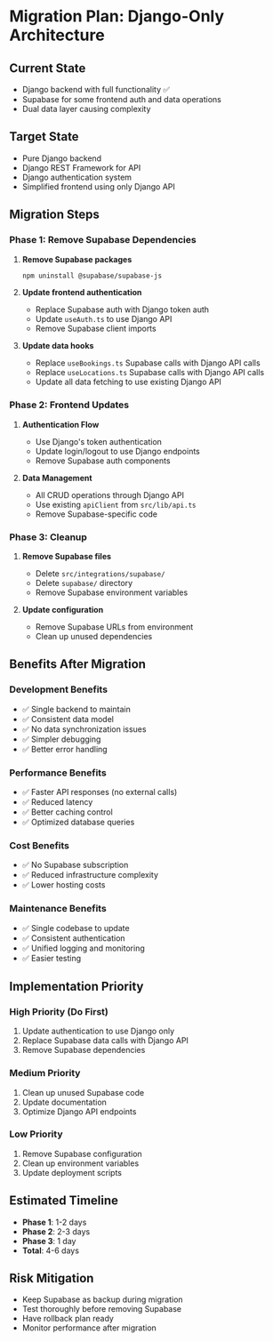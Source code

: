 # Migration Plan: Django-Only Architecture

## Current State
- Django backend with full functionality ✅
- Supabase for some frontend auth and data operations
- Dual data layer causing complexity

## Target State
- Pure Django backend
- Django REST Framework for API
- Django authentication system
- Simplified frontend using only Django API

## Migration Steps

### Phase 1: Remove Supabase Dependencies
1. **Remove Supabase packages**
   ```bash
   npm uninstall @supabase/supabase-js
   ```

2. **Update frontend authentication**
   - Replace Supabase auth with Django token auth
   - Update `useAuth.ts` to use Django API
   - Remove Supabase client imports

3. **Update data hooks**
   - Replace `useBookings.ts` Supabase calls with Django API calls
   - Replace `useLocations.ts` Supabase calls with Django API calls
   - Update all data fetching to use existing Django API

### Phase 2: Frontend Updates
1. **Authentication Flow**
   - Use Django's token authentication
   - Update login/logout to use Django endpoints
   - Remove Supabase auth components

2. **Data Management**
   - All CRUD operations through Django API
   - Use existing `apiClient` from `src/lib/api.ts`
   - Remove Supabase-specific code

### Phase 3: Cleanup
1. **Remove Supabase files**
   - Delete `src/integrations/supabase/`
   - Delete `supabase/` directory
   - Remove Supabase environment variables

2. **Update configuration**
   - Remove Supabase URLs from environment
   - Clean up unused dependencies

## Benefits After Migration

### Development Benefits
- ✅ Single backend to maintain
- ✅ Consistent data model
- ✅ No data synchronization issues
- ✅ Simpler debugging
- ✅ Better error handling

### Performance Benefits
- ✅ Faster API responses (no external calls)
- ✅ Reduced latency
- ✅ Better caching control
- ✅ Optimized database queries

### Cost Benefits
- ✅ No Supabase subscription
- ✅ Reduced infrastructure complexity
- ✅ Lower hosting costs

### Maintenance Benefits
- ✅ Single codebase to update
- ✅ Consistent authentication
- ✅ Unified logging and monitoring
- ✅ Easier testing

## Implementation Priority

### High Priority (Do First)
1. Update authentication to use Django only
2. Replace Supabase data calls with Django API
3. Remove Supabase dependencies

### Medium Priority
1. Clean up unused Supabase code
2. Update documentation
3. Optimize Django API endpoints

### Low Priority
1. Remove Supabase configuration
2. Clean up environment variables
3. Update deployment scripts

## Estimated Timeline
- **Phase 1**: 1-2 days
- **Phase 2**: 2-3 days  
- **Phase 3**: 1 day
- **Total**: 4-6 days

## Risk Mitigation
- Keep Supabase as backup during migration
- Test thoroughly before removing Supabase
- Have rollback plan ready
- Monitor performance after migration
